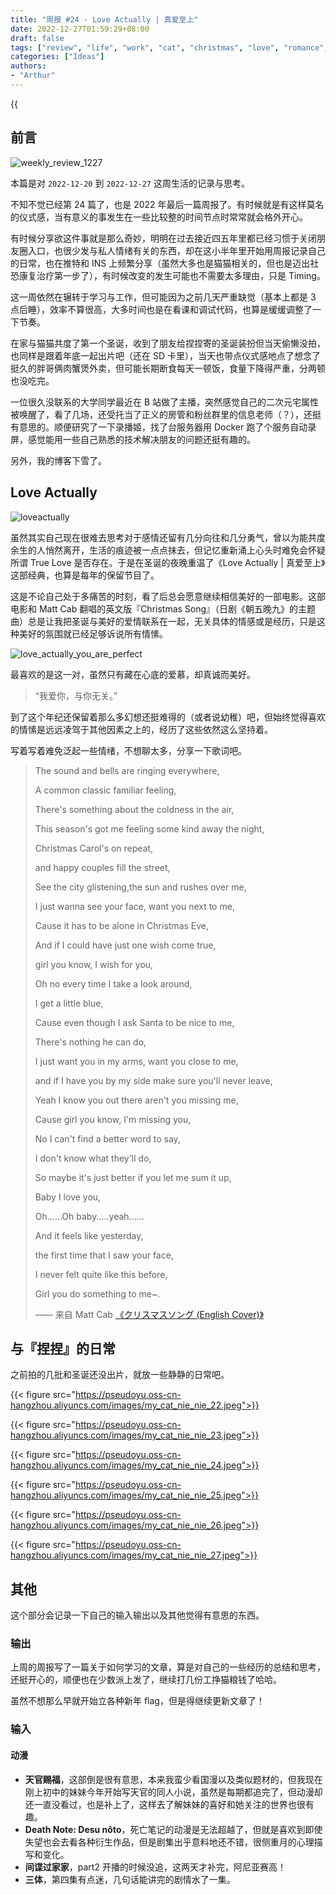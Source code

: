 ```yaml
---
title: "周报 #24 - Love Actually | 真爱至上"
date: 2022-12-27T01:59:29+08:00
draft: false
tags: ["review", "life", "work", "cat", "christmas", "love", "romance", "mood"]
categories: ["Ideas"]
authors:
- "Arthur"
---
```


{{<audio src="audios/christmas_song_english_version.mp3" caption="《クリスマスソング (English Cover) - Matt Cab》" >}}

## 前言

![weekly_review_1227](https://pseudoyu.oss-cn-hangzhou.aliyuncs.com/images/weekly_review_1227.png)

本篇是对 `2022-12-20` 到 `2022-12-27` 这周生活的记录与思考。

不知不觉已经第 24 篇了，也是 2022 年最后一篇周报了。有时候就是有这样莫名的仪式感，当有意义的事发生在一些比较整的时间节点时常常就会格外开心。

有时候分享欲这件事就是那么奇妙，明明在过去接近四五年里都已经习惯于关闭朋友圈入口，也很少发与私人情绪有关的东西，却在这小半年里开始用周报记录自己的日常，也在推特和 INS 上频繁分享（虽然大多也是猫猫相关的，但也是迈出社恐康复治疗第一步了），有时候改变的发生可能也不需要太多理由，只是 Timing。

这一周依然在辗转于学习与工作，但可能因为之前几天严重缺觉（基本上都是 3 点后睡），效率不算很高，大多时间也是在看课和调试代码，也算是缓缓调整了一下节奏。

在家与猫猫共度了第一个圣诞，收到了朋友给捏捏寄的圣诞装扮但当天偷懒没拍，也同样是跟着年底一起出片吧（还在 SD 卡里），当天也带点仪式感地点了想念了挺久的胖哥俩肉蟹煲外卖，但可能长期断食每天一顿饭，食量下降得严重，分两顿也没吃完。

一位很久没联系的大学同学最近在 B 站做了主播，突然感觉自己的二次元宅属性被唤醒了，看了几场，还受托当了正义的房管和粉丝群里的信息老师（？），还挺有意思的。顺便研究了一下录播姬，找了台服务器用 Docker 跑了个服务自动录屏，感觉能用一些自己熟悉的技术解决朋友的问题还挺有趣的。

另外，我的博客下雪了。

## Love Actually

![loveactually](https://pseudoyu.oss-cn-hangzhou.aliyuncs.com/images/loveactually.jpeg)

虽然其实自己现在很难去思考对于感情还留有几分向往和几分勇气，曾以为能共度余生的人悄然离开，生活的痕迹被一点点抹去，但记忆重新涌上心头时难免会怀疑所谓 True Love 是否存在。于是在圣诞的夜晚重温了《Love Actually | 真爱至上》这部经典，也算是每年的保留节目了。

这是不论自己处于多痛苦的时刻，看了后总会愿意继续相信美好的一部电影。这部电影和 Matt Cab 翻唱的英文版『Christmas Song』（日剧《朝五晚九》的主题曲）总是让我把圣诞与美好的爱情联系在一起，无关具体的情感或是经历，只是这种美好的氛围就已经足够诉说所有情愫。

![love_actually_you_are_perfect](https://pseudoyu.oss-cn-hangzhou.aliyuncs.com/images/love_actually_you_are_perfect.jpg)

最喜欢的是这一对，虽然只有藏在心底的爱慕，却真诚而美好。

> “我爱你，与你无关。”

到了这个年纪还保留着那么多幻想还挺难得的（或者说幼稚）吧，但始终觉得喜欢的情愫是远远凌驾于其他因素之上的，经历了这些依然这么坚持着。

写着写着难免泛起一些情绪，不想聊太多，分享一下歌词吧。

> The sound and bells are ringing everywhere,
>
> A common classic familiar feeling,
>
> There's something about the coldness in the air,
>
> This season's got me feeling some kind away the night,
>
> Christmas Carol's on repeat,
>
> and happy couples fill the street,
>
> See the city glistening,the sun and rushes over me,
>
> I just wanna see your face, want you next to me,
>
> Cause it has to be alone in Christmas Eve,
>
> And if I could have just one wish come true,
>
> girl you know, I wish for you,
>
> Oh no every time I take a look around,
>
> I get a little blue,
>
> Cause even though I ask Santa to be nice to me,
>
> There's nothing he can do,
>
> I just want you in my arms, want you close to me,
>
> and if I have you by my side make sure you'll never leave,
>
> Yeah I know you out there aren't you missing me,
>
> Cause girl you know, I'm missing you,
>
> No I can't find a better word to say,
>
> I don't know what they'll do,
>
> So maybe it's just better if you let me sum it up,
>
> Baby I love you,
>
> Oh......Oh baby.....yeah......
>
> And it feels like yesterday,
>
> the first time that I saw your face,
>
> I never felt quite like this before,
>
> Girl you do something to me~.
>
> —— 来自 Matt Cab [《クリスマスソング (English Cover)》](https://music.163.com/#/song?app_version=8.9.0&id=39227975)

## 与『捏捏』的日常

之前拍的几批和圣诞还没出片，就放一些静静的日常吧。

{{< figure src="https://pseudoyu.oss-cn-hangzhou.aliyuncs.com/images/my_cat_nie_nie_22.jpeg">}}

{{< figure src="https://pseudoyu.oss-cn-hangzhou.aliyuncs.com/images/my_cat_nie_nie_23.jpeg">}}

{{< figure src="https://pseudoyu.oss-cn-hangzhou.aliyuncs.com/images/my_cat_nie_nie_24.jpeg">}}

{{< figure src="https://pseudoyu.oss-cn-hangzhou.aliyuncs.com/images/my_cat_nie_nie_25.jpeg">}}

{{< figure src="https://pseudoyu.oss-cn-hangzhou.aliyuncs.com/images/my_cat_nie_nie_26.jpeg">}}

{{< figure src="https://pseudoyu.oss-cn-hangzhou.aliyuncs.com/images/my_cat_nie_nie_27.jpeg">}}

## 其他

这个部分会记录一下自己的输入输出以及其他觉得有意思的东西。

### 输出

上周的周报写了一篇关于如何学习的文章，算是对自己的一些经历的总结和思考，还挺开心的，顺便也在少数派上发了，继续打几份工挣猫粮钱了哈哈。

虽然不想那么早就开始立各种新年 flag，但是得继续更新文章了！

### 输入

#### 动漫

- **天官赐福**，这部倒是很有意思，本来我蛮少看国漫以及类似题材的，但我现在刚上初中的妹妹今年开始写天官的同人小说，虽然是每期都追完了，但动漫却还一直没看过，也是补上了，这样去了解妹妹的喜好和她关注的世界也很有趣。
- **Death Note: Desu nôto**，死亡笔记的动漫是无法超越了，但就是喜欢到即使失望也会去看各种衍生作品，但是剧集出乎意料地还不错，很侧重月的心理描写和变化。
- **间谍过家家**，part2 开播的时候没追，这两天才补完，阿尼亚赛高！
- **三体**，第四集有点迷，几句话能讲完的剧情水了一集。
